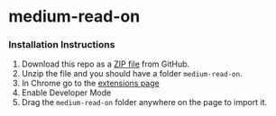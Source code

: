 # medium-read-on

### Installation Instructions

1. Download this repo as a [ZIP file](https://github.com/ShinyChang/medium-read-on/archive/master.zip) from GitHub.
2. Unzip the file and you should have a folder `medium-read-on`.
3. In Chrome go to the [extensions page](chrome://extensions)
4. Enable Developer Mode
5. Drag the `medium-read-on` folder anywhere on the page to import it.
